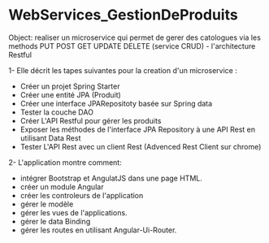 # WebServices_GestionDeProduits
Object: realiser un microservice qui permet de gerer des catologues via les methods PUT POST GET UPDATE DELETE (service CRUD) - l'architecture Restful

1- Elle décrit les tapes suivantes pour la creation d'un microservice :
- Créer un projet Spring Starter
- Créer une entité JPA (Produit)
- Créer une interface JPARepositoty basée sur Spring data
- Tester la couche DAO
- Créer L'API Restful pour gérer les produits
- Exposer les méthodes de l'interface JPA Repository à une API Rest en utilisant Data Rest
- Tester L'API Rest avec un client Rest (Advenced Rest Client sur chrome)

2- L'application montre comment:
- intégrer Bootstrap et AngulatJS dans une page HTML.
- créer un module Angular
- créer les controleurs de l'application
- gérer le modèle
- gérer les vues de l'applications.
- gérer le data Binding
- gérer les routes en utilisant Angular-Ui-Router.
